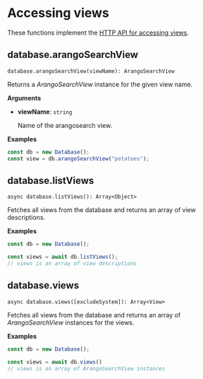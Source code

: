 # Accessing views

These functions implement the
[HTTP API for accessing views](https://docs.arangodb.com/latest/HTTP/Views/Getting.html).

## database.arangoSearchView

`database.arangoSearchView(viewName): ArangoSearchView`

Returns a _ArangoSearchView_ instance for the given view name.

**Arguments**

- **viewName**: `string`

  Name of the arangosearch view.

**Examples**

```js
const db = new Database();
const view = db.arangoSearchView("potatoes");
```

## database.listViews

`async database.listViews(): Array<Object>`

Fetches all views from the database and returns an array of view
descriptions.

**Examples**

```js
const db = new Database();

const views = await db.listViews();
// views is an array of view descriptions
```

## database.views

`async database.views([excludeSystem]): Array<View>`

Fetches all views from the database and returns an array of
_ArangoSearchView_ instances for the views.

**Examples**

```js
const db = new Database();

const views = await db.views()
// views is an array of ArangoSearchView instances
```
